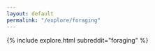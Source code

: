 ```yaml
---
layout: default
permalink: "/explore/foraging"
---
```


<link rel="stylesheet" type="text/css" href="/static/css/explore.css">
{% include explore.html subreddit="foraging" %}
